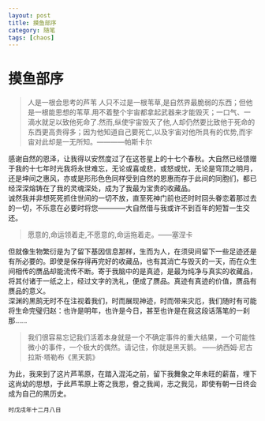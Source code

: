 ```yaml
---
layout: post
title: 摸鱼部序
category: 随笔
tags: [chaos]
---
```

# 摸鱼部序  
  
> 人是一根会思考的芦苇
 > 人只不过是一根苇草,是自然界最脆弱的东西；但他是一根能思想的苇草.用不着整个宇宙都拿起武器来才能毁灭；一口气、一滴水就足以致他死命了.然而,纵使宇宙毁灭了他,人却仍然要比致他于死命的东西更高贵得多；因为他知道自己要死亡,以及宇宙对他所具有的优势,而宇宙对此却是一无所知。————帕斯卡尔  
  
感谢自然的恩泽，让我得以安然度过了在这苍星上的十七个春秋。大自然已经馈赠于我的十七年时光我将永世难忘，无论或喜或悲，或怒或忧，无论是穹顶之明月，还是坤间之惠风，亦或是形形色色同样受到自然的恩惠而存于此间的同胞们，都已经深深熔铸在了我的灵魂深处，成为了我最为宝贵的收藏品。  
诚然我并非想死死抓住世间的一切不放，直至死神门前也还时时回头眷恋着那过去的一切，不乐意在必要时将您————大自然借与我或许不到百年的短暂一生交还。  
> 愿意的,命运领着走,不愿意的,命运拖着走。——塞涅卡  

但就像生物繁衍是为了留下基因信息那样，生而为人，在须臾间留下一些足迹还是有所必要的。即使是保存得再完好的收藏品，也有其消亡与毁灭的一天，而在众生间相传的赝品却能流传不断。寄于我脑中的是真迹，是最为纯净与真实的收藏品，将其付诸于一纸之上，经过文字的洗礼，便成了赝品。真迹有真迹的价值，赝品有赝品的意义。  
深渊的黑鹄无时不在注视着我们，时而展现神迹，时而带来灾厄，我们随时有可能将生命完璧归赵：也许是明年，也许是今日，甚至也许是在我这段话落笔的一刹那……  
> 我们很容易忘记我们活着本身就是一个不确定事件的重大结果，一个可能性微小的事件，一个极大的偶然。请记住，你就是黑天鹅。 ——纳西姆·尼古拉斯·塔勒布《黑天鹅》  

为此，我来到了这片芦苇原，在踏入混沌之前，留下我舞象之年未旺的薪苗，埋下这尚幼的思想，于此芦苇原上寄之我思，誊之我闻，志之我见，即使有朝一日终会成为自己的黑历史。  
  
  
  
```  
时戊戌年十二月八日
```